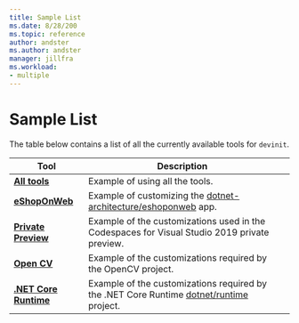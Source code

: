 ```yaml
---
title: Sample List
ms.date: 8/28/200
ms.topic: reference
author: andster
ms.author: andster
manager: jillfra
ms.workload:
- multiple
---
```

# Sample List

The table below contains a list of all the currently available tools for `devinit`.

| Tool                                      | Description                                                                                                                  |   |
|-------------------------------------------|------------------------------------------------------------------------------------------------------------------------------|---|
| [**All tools**](AllTool.md)               | Example of using all the tools.                                                                                              |   |
| [**eShopOnWeb**](eShopOnWeb.md)           | Example of customizing the [dotnet-architecture/eshoponweb](https://github.com/dotnet-architecture/eShopOnWeb) app.          |   |
| [**Private Preview**](privatePreview.md)  | Example of the customizations used in the Codespaces for Visual Studio 2019 private preview.                                 |   |
| [**Open CV**](OpenCV.md)                  | Example of the customizations required by the OpenCV project.                                                                |   |
| [**.NET Core Runtime**](dotnetruntime.md) | Example of the customizations required by the .NET Core Runtime [dotnet/runtime](https://github.com/dotnet/runtime) project. |   |